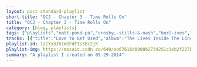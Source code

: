 ```yaml
---
layout: post-standard-playlist
short-title: "OCJ - Chapter 3 - Time Rolls On"
title: "OCJ - Chapter 3 - Time Rolls On"
category: [blog, playlists]
tags: ["playlists","matt-pond-pa","crosby,-stills-&-nash","burl-ives","mock-orange","sum-41","the-hives","millencolin","the-thermals","beach-house","best-coast","man-man","man-man","mr.-gnome","ida-maria","foster-the-people","electric-guest","rilo-kiley","ambulance-ltd","harvey-danger","purity-ring","the-stills","the-hives","led-zeppelin"]
tracks: [{"title":"Love to Get Used","album":"The Lives Inside The Lines In Your Hand","artists":"Matt Pond PA"},{"title":"Suite: Judy Blue Eyes - 2005 Remaster","album":"Crosby, Stills & Nash","artists":"Crosby, Stills & Nash"},{"title":"Buckeye Jim","album":"Fantastic Mr. Fox (Original Soundtrack)","artists":"Burl Ives"},{"title":"Do You Want Out","album":"Mind Is Not Brain","artists":"Mock Orange"},{"title":"Summer","album":"All Killer, No Filler","artists":"Sum 41"},{"title":"Die, All Right!","album":"Your New Favourite Band","artists":"The Hives"},{"title":"Material Boy","album":"Pennybridge Pioneers","artists":"Millencolin"},{"title":"A Pillar Of Salt","album":"The Body, The Blood, The Machine","artists":"The Thermals"},{"title":"Other People","album":"Bloom","artists":"Beach House"},{"title":"My Life","album":"The Only Place (Deluxe Edition)","artists":"Best Coast"},{"title":"Oni Swan","album":"On Oni Pond","artists":"Man Man"},{"title":"Pink Wonton","album":"On Oni Pond","artists":"Man Man"},{"title":"House of Circles","album":"Madness In Miniature","artists":"Mr. Gnome"},{"title":"Oh My God","album":"Fortress 'round My Heart (Deluxe Edition)","artists":"Ida Maria"},{"title":"Best Friend","album":"Supermodel","artists":"Foster The People"},{"title":"This Head I Hold","album":"Mondo","artists":"Electric Guest"},{"title":"Plane Crash In C","album":"Take Offs And Landings","artists":"Rilo Kiley"},{"title":"Anecdote","album":"LP","artists":"Ambulance LTD"},{"title":"Wine, Women and Song","album":"Little By Little... Deluxe Edition","artists":"Harvey Danger"},{"title":"Fineshrine","album":"Shrines","artists":"Purity Ring"},{"title":"She's Walking Out","album":"Without Feathers","artists":"The Stills"},{"title":"Untutored Youth","album":"Your New Favourite Band","artists":"The Hives"},{"title":"That's the Way - 1993 Remaster","album":"Led Zeppelin III (1994 Remaster)","artists":"Led Zeppelin"}]
playlist-id: 1zCYx3Jh1mSFdFIs38c2jK
playlist-img: https://mosaic.scdn.co/640/ab67616d0000b2734251c1eb2f227b890b230146ab67616d0000b2734654343941727785f1787380ab67616d0000b2739a482180e6a306229bff49dcab67616d0000b273f0893edf6dc5e12cc0635d53
summary: "A playlist I created on 05-29-2014"
---
```

